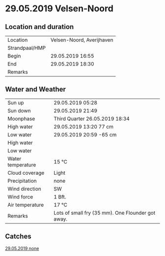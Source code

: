 # 29.05.2019 Velsen-Noord

## Location and duration

| | |
|---|---|
| Location | Velsen-Noord, Averijhaven |
| Strandpaal/HMP | |
| Begin | 29.05.2019  16:55 |
| End | 29.05.2019  18:30 |
| Remarks | |

## Water and Weather

| | |
|---|---|
| Sun up | 29.05.2019 05:28 |
| Sun down | 29.05.2019 21:49 |
| Moonphase | Third Quarter 26.05.2019 18:34 |
| High water | 29.05.2019 13:20 77 cm |
| Low water | 29.05.2019 20:59 -65 cm |
| High water | |
| Low water | |
| Water temperature | 15 °C |
| Cloud coverage | Light |
| Precipitation | none |
| Wind direction | SW |
| Wind force | 1 Bft. |
| Air temperature | 17 °C |
| Remarks | Lots of small fry (35 mm). One Flounder got away. |

## Catches

[29.05.2019 none](catches/20190529_none.md)
